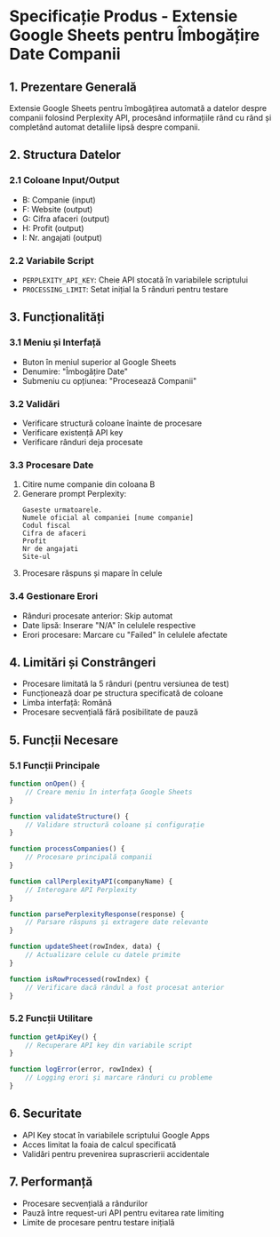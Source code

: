 # Specificație Produs - Extensie Google Sheets pentru Îmbogățire Date Companii

## 1. Prezentare Generală
Extensie Google Sheets pentru îmbogățirea automată a datelor despre companii folosind Perplexity API, procesând informațiile rând cu rând și completând automat detaliile lipsă despre companii.

## 2. Structura Datelor

### 2.1 Coloane Input/Output
- B: Companie (input)
- F: Website (output)
- G: Cifra afaceri (output)
- H: Profit (output)
- I: Nr. angajati (output)

### 2.2 Variabile Script
- `PERPLEXITY_API_KEY`: Cheie API stocată în variabilele scriptului
- `PROCESSING_LIMIT`: Setat inițial la 5 rânduri pentru testare

## 3. Funcționalități

### 3.1 Meniu și Interfață
- Buton în meniul superior al Google Sheets
- Denumire: "Îmbogățire Date"
- Submeniu cu opțiunea: "Procesează Companii"

### 3.2 Validări
- Verificare structură coloane înainte de procesare
- Verificare existență API key
- Verificare rânduri deja procesate

### 3.3 Procesare Date
1. Citire nume companie din coloana B
2. Generare prompt Perplexity:
   ```
   Gaseste urmatoarele.
   Numele oficial al companiei [nume companie]
   Codul fiscal
   Cifra de afaceri
   Profit
   Nr de angajati
   Site-ul
   ```
3. Procesare răspuns și mapare în celule

### 3.4 Gestionare Erori
- Rânduri procesate anterior: Skip automat
- Date lipsă: Inserare "N/A" în celulele respective
- Erori procesare: Marcare cu "Failed" în celulele afectate

## 4. Limitări și Constrângeri
- Procesare limitată la 5 rânduri (pentru versiunea de test)
- Funcționează doar pe structura specificată de coloane
- Limba interfață: Română
- Procesare secvențială fără posibilitate de pauză

## 5. Funcții Necesare

### 5.1 Funcții Principale
```javascript
function onOpen() {
    // Creare meniu în interfața Google Sheets
}

function validateStructure() {
    // Validare structură coloane și configurație
}

function processCompanies() {
    // Procesare principală companii
}

function callPerplexityAPI(companyName) {
    // Interogare API Perplexity
}

function parsePerplexityResponse(response) {
    // Parsare răspuns și extragere date relevante
}

function updateSheet(rowIndex, data) {
    // Actualizare celule cu datele primite
}

function isRowProcessed(rowIndex) {
    // Verificare dacă rândul a fost procesat anterior
}
```

### 5.2 Funcții Utilitare
```javascript
function getApiKey() {
    // Recuperare API key din variabile script
}

function logError(error, rowIndex) {
    // Logging erori și marcare rânduri cu probleme
}
```

## 6. Securitate
- API Key stocat în variabilele scriptului Google Apps
- Acces limitat la foaia de calcul specificată
- Validări pentru prevenirea suprascrierii accidentale

## 7. Performanță
- Procesare secvențială a rândurilor
- Pauză între request-uri API pentru evitarea rate limiting
- Limite de procesare pentru testare inițială 